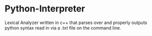 # Python-Interpreter
Lexical Analyzer written in c++ that parses over and properly outputs python syntax read in via a .txt file on the command line. 
